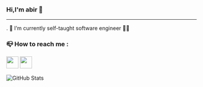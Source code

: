 ### Hi,I'm abir 👋
_________________________________________________________________________________________________________________________________________________________

. 🔭 I’m currently self-taught software engineer 👩‍💻 

### 📪 How to reach me :
<img height="32" width="32" src="https://cdn.jsdelivr.net/npm/simple-icons@v8/icons/twitter.svg" />
<img height="32" width="32" src="https://unpkg.com/simple-icons@v8/icons/instagram.svg" />




![GitHub Stats](https://github-readme-stats.vercel.app/api?username=abiroua20&theme=radical)
